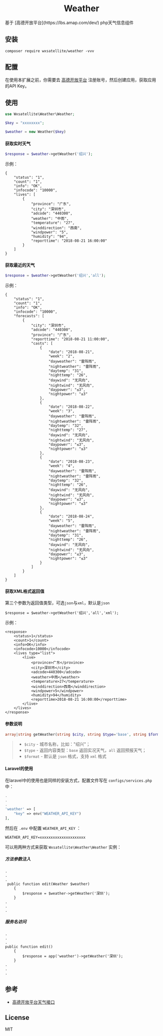 <h1 align="center">Weather</h1>
基于 [高德开放平台](https://lbs.amap.com/dev/) php天气信息组件

## 安装
```
composer require wxsatellite/weather -vvv
```
## 配置
在使用本扩展之前，你需要去 [高德开放平台](https://lbs.amap.com/dev/) 注册账号，然后创建应用，获取应用的API Key。

## 使用
```php
use Wxsatellite\Weather\Weather;

$key = "xxxxxxxx";

$weather = new Weather($key)
```

#### 获取实时天气
```php
$response = $weather->getWeather('绍兴');
```

示例：
```
{
    "status": "1",
    "count": "1",
    "info": "OK",
    "infocode": "10000",
    "lives": [
        {
            "province": "广东",
            "city": "深圳市",
            "adcode": "440300",
            "weather": "中雨",
            "temperature": "27",
            "winddirection": "西南",
            "windpower": "5",
            "humidity": "94",
            "reporttime": "2018-08-21 16:00:00"
        }
    ]
}
```
#### 获取最近的天气
```php
$response = $weather->getWeather('绍兴','all');
```
示例：

```
{
    "status": "1", 
    "count": "1", 
    "info": "OK", 
    "infocode": "10000", 
    "forecasts": [
        {
            "city": "深圳市", 
            "adcode": "440300", 
            "province": "广东", 
            "reporttime": "2018-08-21 11:00:00", 
            "casts": [
                {
                    "date": "2018-08-21", 
                    "week": "2", 
                    "dayweather": "雷阵雨", 
                    "nightweather": "雷阵雨", 
                    "daytemp": "31", 
                    "nighttemp": "26", 
                    "daywind": "无风向", 
                    "nightwind": "无风向", 
                    "daypower": "≤3", 
                    "nightpower": "≤3"
                }, 
                {
                    "date": "2018-08-22", 
                    "week": "3", 
                    "dayweather": "雷阵雨", 
                    "nightweather": "雷阵雨", 
                    "daytemp": "32", 
                    "nighttemp": "27", 
                    "daywind": "无风向", 
                    "nightwind": "无风向", 
                    "daypower": "≤3", 
                    "nightpower": "≤3"
                }, 
                {
                    "date": "2018-08-23", 
                    "week": "4", 
                    "dayweather": "雷阵雨", 
                    "nightweather": "雷阵雨", 
                    "daytemp": "32", 
                    "nighttemp": "26", 
                    "daywind": "无风向", 
                    "nightwind": "无风向", 
                    "daypower": "≤3", 
                    "nightpower": "≤3"
                }, 
                {
                    "date": "2018-08-24", 
                    "week": "5", 
                    "dayweather": "雷阵雨", 
                    "nightweather": "雷阵雨", 
                    "daytemp": "31", 
                    "nighttemp": "26", 
                    "daywind": "无风向", 
                    "nightwind": "无风向", 
                    "daypower": "≤3", 
                    "nightpower": "≤3"
                }
            ]
        }
    ]
}
```
#### 获取XML格式返回值
第三个参数为返回值类型，可选`json`与`xml`，默认是`json`
```
$response = $weather->getWeather('绍兴','all','xml');
```
示例：
```
<response>
    <status>1</status>
    <count>1</count>
    <info>OK</info>
    <infocode>10000</infocode>
    <lives type="list">
        <live>
            <province>广东</province>
            <city>深圳市</city>
            <adcode>440300</adcode>
            <weather>中雨</weather>
            <temperature>27</temperature>
            <winddirection>西南</winddirection>
            <windpower>5</windpower>
            <humidity>94</humidity>
            <reporttime>2018-08-21 16:00:00</reporttime>
        </live>
    </lives>
</response>
```

#### 参数说明
```php
array|string getWeather(string $city, string $type='base', string $format='json')
```
> - `$city` - 城市名称，比如："绍兴"；
> - `$type` - 返回内容类型：`base` 返回实况天气，`all` 返回预报天气；
> - `$format` - 默认是 `json` 格式，支持 `xml` 格式

#### Laravel的使用
在laravel中的使用也是同样的安装方式，配置文件写在 `configs/services.php` 中：
```php
.
.
.
'weather' => [
    "key" => env("WEATHER_API_KEY")
],
```
然后在 `.env` 中配置 `WEATHER_API_KEY` ：
```
WEATHER_API_KEY=xxxxxxxxxxxxxxxxxxxxx
```
可以用两种方式来获取 `Wxsatellite\Weather\Weather` 实例：
##### 方法参数注入
```
.
.
.
 public function edit(Weather $weather) 
    {
        $response = $weather->getWeather('深圳');
    }
.
.
.    
```
##### 服务名访问
```
.
.
.
public function edit() 
    {
        $response = app('weather')->getWeather('深圳');
    }
.
.
.    
```

## 参考
- [高德开放平台天气接口](https://lbs.amap.com/api/webservice/guide/api/weatherinfo)

## License
MIT